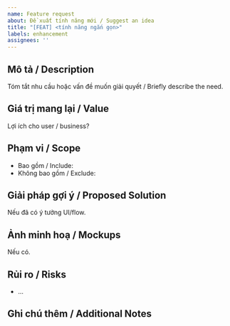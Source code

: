 ```yaml
---
name: Feature request
about: Đề xuất tính năng mới / Suggest an idea
title: "[FEAT] <tính năng ngắn gọn>"
labels: enhancement
assignees: ''
---
```


## Mô tả / Description
Tóm tắt nhu cầu hoặc vấn đề muốn giải quyết / Briefly describe the need.

## Giá trị mang lại / Value
Lợi ích cho user / business?

## Phạm vi / Scope
- Bao gồm / Include:
- Không bao gồm / Exclude:

## Giải pháp gợi ý / Proposed Solution
Nếu đã có ý tưởng UI/flow.

## Ảnh minh hoạ / Mockups
Nếu có.

## Rủi ro / Risks
- ...

## Ghi chú thêm / Additional Notes
